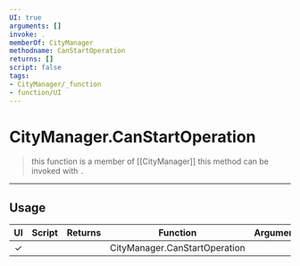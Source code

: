 ```yaml
---
UI: true
arguments: []
invoke: .
memberOf: CityManager
methodname: CanStartOperation
returns: []
script: false
tags:
- CityManager/_function
- function/UI
---
```

# CityManager.CanStartOperation
> this function is a member of [[CityManager]]
> this method can be invoked with `.`
-----
## Usage
|  UI | Script | Returns | Function | Arguments |
|:---:|:------:|-------:|:--------:|:---------|
|✓| ||CityManager.CanStartOperation||
